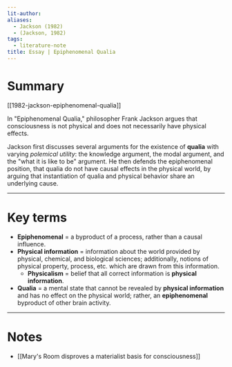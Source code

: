 ```yaml
---
lit-author: 
aliases:
  - Jackson (1982)
  - (Jackson, 1982)
tags:
  - literature-note
title: Essay | Epiphenomenal Qualia
---
```

# Summary

[[1982-jackson-epiphenomenal-qualia]]

In "Epiphenomenal Qualia," philosopher Frank Jackson argues that consciousness is not physical and does not necessarily have physical effects. 

Jackson first discusses several arguments for the existence of **qualia** with varying *polemical utility*: the knowledge argument, the modal argument, and the "what it is like to be" argument. He then defends the epiphenomenal position, that qualia do not have causal effects in the physical world, by arguing that instantiation of qualia and physical behavior share an underlying cause.

---
# Key terms

- **Epiphenomenal** = a byproduct of a process, rather than a causal influence.
- **Physical information** = information about the world provided by physical, chemical, and biological sciences; additionally, notions of physical property, process, etc. which are drawn from this information.
	- **Physicalism** = belief that all correct information is **physical information**.
- **Qualia** = a mental state that cannot be revealed by **physical information** and has no effect on the physical world; rather, an **epiphenomenal** byproduct of other brain activity.

---
# Notes

- [[Mary's Room disproves a materialist basis for consciousness]]